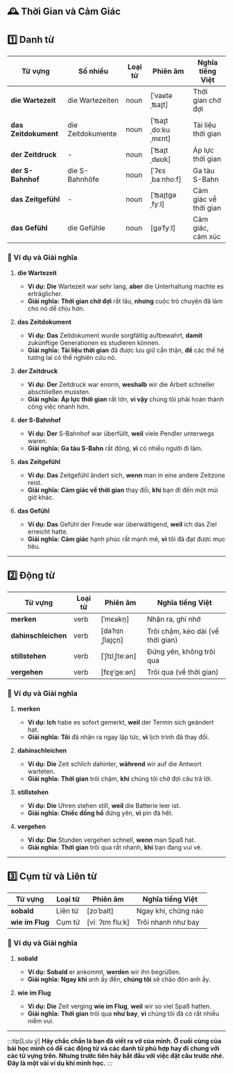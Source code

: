 ## **🕰️ Thời Gian và Cảm Giác**

## **1️⃣ Danh từ**

|**Từ vựng**|**Số nhiều**|**Loại từ**|**Phiên âm**|**Nghĩa tiếng Việt**|
|---|---|---|---|---|
|**die Wartezeit**|die Wartezeiten|noun|[ˈvaʁtəˌʦaɪ̯t]|Thời gian chờ đợi|
|**das Zeitdokument**|die Zeitdokumente|noun|[ˈʦaɪ̯tˌdoːkuˌmɛnt]|Tài liệu thời gian|
|**der Zeitdruck**|-|noun|[ˈʦaɪ̯tˌdʁʊk]|Áp lực thời gian|
|**der S-Bahnhof**|die S-Bahnhöfe|noun|[ˈʔɛsˌbaːnhoːf]|Ga tàu S-Bahn|
|**das Zeitgefühl**|-|noun|[ˈʦaɪ̯tɡəˌfyːl]|Cảm giác về thời gian|
|**das Gefühl**|die Gefühle|noun|[ɡəˈfyːl]|Cảm giác, cảm xúc|

### **📌 Ví dụ và Giải nghĩa**

1. **die Wartezeit**
    
    - **Ví dụ:** **Die** Wartezeit war sehr lang, **aber** die Unterhaltung machte es erträglicher.
    - **Giải nghĩa:** **Thời gian chờ đợi** rất lâu, **nhưng** cuộc trò chuyện đã làm cho nó dễ chịu hơn.
2. **das Zeitdokument**
    
    - **Ví dụ:** **Das** Zeitdokument wurde sorgfältig aufbewahrt, **damit** zukünftige Generationen es studieren können.
    - **Giải nghĩa:** **Tài liệu thời gian** đã được lưu giữ cẩn thận, **để** các thế hệ tương lai có thể nghiên cứu nó.
3. **der Zeitdruck**
    
    - **Ví dụ:** **Der** Zeitdruck war enorm, **weshalb** wir die Arbeit schneller abschließen mussten.
    - **Giải nghĩa:** **Áp lực thời gian** rất lớn, **vì vậy** chúng tôi phải hoàn thành công việc nhanh hơn.
4. **der S-Bahnhof**
    
    - **Ví dụ:** **Der** S-Bahnhof war überfüllt, **weil** viele Pendler unterwegs waren.
    - **Giải nghĩa:** **Ga tàu S-Bahn** rất đông, **vì** có nhiều người đi làm.
5. **das Zeitgefühl**
    
    - **Ví dụ:** **Das** Zeitgefühl ändert sich, **wenn** man in eine andere Zeitzone reist.
    - **Giải nghĩa:** **Cảm giác về thời gian** thay đổi, **khi** bạn đi đến một múi giờ khác.
6. **das Gefühl**
    
    - **Ví dụ:** **Das** Gefühl der Freude war überwältigend, **weil** ich das Ziel erreicht hatte.
    - **Giải nghĩa:** **Cảm giác** hạnh phúc rất mạnh mẽ, **vì** tôi đã đạt được mục tiêu.

---

## **2️⃣ Động từ**

|**Từ vựng**|**Loại từ**|**Phiên âm**|**Nghĩa tiếng Việt**|
|---|---|---|---|
|**merken**|verb|[ˈmɛʁkn̩]|Nhận ra, ghi nhớ|
|**dahinschleichen**|verb|[daˈhɪnˌʃlaɪ̯çn̩]|Trôi chậm, kéo dài (về thời gian)|
|**stillstehen**|verb|[ˈʃtɪlˌʃteːən]|Đứng yên, không trôi qua|
|**vergehen**|verb|[fɛɐ̯ˈɡeːən]|Trôi qua (về thời gian)|

### **📌 Ví dụ và Giải nghĩa**

1. **merken**
    
    - **Ví dụ:** **Ich** habe es sofort gemerkt, **weil** der Termin sich geändert hat.
    - **Giải nghĩa:** **Tôi** đã nhận ra ngay lập tức, **vì** lịch trình đã thay đổi.
2. **dahinschleichen**
    
    - **Ví dụ:** **Die** Zeit schlich dahinter, **während** wir auf die Antwort warteten.
    - **Giải nghĩa:** **Thời gian** trôi chậm, **khi** chúng tôi chờ đợi câu trả lời.
3. **stillstehen**
    
    - **Ví dụ:** **Die** Uhren stehen still, **weil** die Batterie leer ist.
    - **Giải nghĩa:** **Chiếc đồng hồ** đứng yên, **vì** pin đã hết.
4. **vergehen**
    
    - **Ví dụ:** **Die** Stunden vergehen schnell, **wenn** man Spaß hat.
    - **Giải nghĩa:** **Thời gian** trôi qua rất nhanh, **khi** bạn đang vui vẻ.

---

## **3️⃣ Cụm từ và Liên từ**

|**Từ vựng**|**Loại từ**|**Phiên âm**|**Nghĩa tiếng Việt**|
|---|---|---|---|
|**sobald**|Liên từ|[zoˈbalt]|Ngay khi, chừng nào|
|**wie im Flug**|Cụm từ|[viː ʔɪm fluːk]|Trôi nhanh như bay|

### **📌 Ví dụ và Giải nghĩa**

1. **sobald**
    
    - **Ví dụ:** **Sobald** er ankommt, **werden** wir ihn begrüßen.
    - **Giải nghĩa:** **Ngay khi** anh ấy đến, **chúng tôi** sẽ chào đón anh ấy.
2. **wie im Flug**
    
    - **Ví dụ:** **Die** Zeit verging **wie im Flug**, **weil** wir so viel Spaß hatten.
    - **Giải nghĩa:** **Thời gian** trôi qua **như bay**, **vì** chúng tôi đã có rất nhiều niềm vui.



---
:::tip[Lưu ý]
**Hãy chắc chắn là bạn đã viết ra vở của mình. Ở cuối cùng của bài học mình có để các động từ và các danh từ phù hợp hay đi chung với các từ vựng trên. Nhưng trước tiên hãy bắt đầu với việc đặt câu trước nhé. Đây là một vài ví dụ khi mình học.**
:::